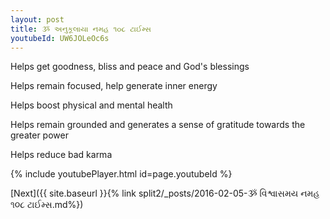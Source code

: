 ```yaml
---
layout: post
title: ૐ અનુકૂલાયા નમહ ૧૦૮ ટાઈમ્સ
youtubeId: UW6JOLeOc6s
---
```

 
 
Helps get goodness, bliss and peace and God's blessings
 
Helps remain focused, help generate inner energy 
 
Helps boost physical and mental health 
 
Helps remain grounded and generates a sense of gratitude towards the greater power 
 
Helps reduce bad karma
 
 
 
 


{% include youtubePlayer.html id=page.youtubeId %}
 
[Next]({{ site.baseurl }}{% link  split2/_posts/2016-02-05-ૐ વિશ્વાસમય નમહ ૧૦૮ ટાઈમ્સ.md%})
 
